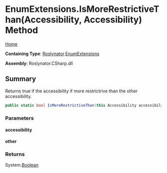 # EnumExtensions\.IsMoreRestrictiveThan\(Accessibility, Accessibility\) Method

[Home](../../../README.md)

**Containing Type**: [Roslynator](../../README.md)\.[EnumExtensions](../README.md)

**Assembly**: Roslynator\.CSharp\.dll

## Summary

Returns true if the accessibility if more restrictrive than the other accessibility\.

```csharp
public static bool IsMoreRestrictiveThan(this Accessibility accessibility, Accessibility other)
```

### Parameters

#### accessibility





#### other





### Returns

System\.[Boolean](https://docs.microsoft.com/en-us/dotnet/api/system.boolean)

